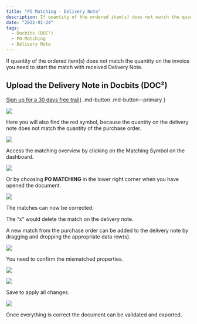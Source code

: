 ```yaml
---
title: "PO Matching - Delivery Note"
description: If quantity of the ordered item(s) does not match the quantity on the invoice you need to start the match with received Delivery Note by uploading it in Docbits (DOC²).
date: "2022-01-24"
tags:
  - Docbits (DOC²)
  - PO Matching
  - Delivery Note
---
```



If quantity of the ordered item(s) does not match the quantity on the invoice you need to start the match with received Delivery Note.

## Upload the Delivery Note in Docbits (DOC²)

[Sign up for a 30 days free trail](https://app.polydocs.io){ .md-button .md-button--primary }


![](/_images/docbits/DOC2_POM_DN_1.png)

Here you will also find the red symbol, because the quantity on the delivery note does not match the quantity of the purchase order.

![](/_images/docbits/DOC2_POM_DN_2.png)

Access the matching overview by clicking on the Matching Symbol on the dashboard.

![](/_images/docbits/DOC2_POM_DN_3.png)

Or by choosing **PO MATCHING** in the lower right corner when you have opened the document.

![](/_images/docbits/DOC2_POM_DN_4.png)

The matches can now be corrected:

The “x” would delete the match on the delivery note.

A new match from the purchase order can be added to the delivery note by dragging and dropping the appropriate data row(s).

![](/_images/docbits/DOC2_POM_DN_5.png)

You need to confirm the mismatched properties.

![](/_images/docbits/DOC2_POM_DN_6.png)

![](/_images/docbits/DOC2_POM_DN_7.png)

Save to apply all changes.

![](/_images/docbits/DOC2_POM_DN_8.png)

Once everything is correct the document can be validated and exported.
